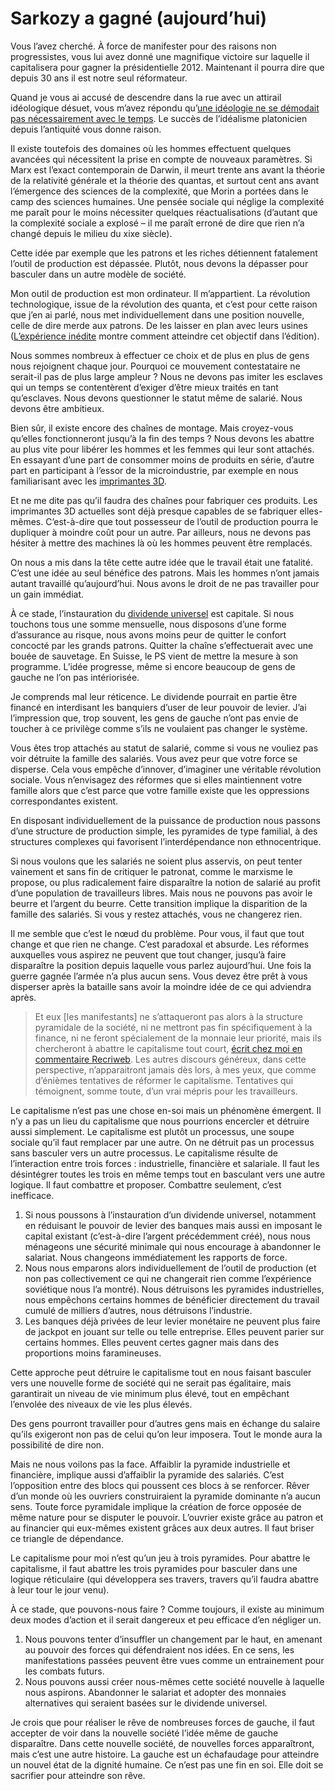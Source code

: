 # Sarkozy a gagné (aujourd&#8217;hui)

Vous l’avez cherché. À force de manifester pour des raisons non progressistes, vous lui avez donné une magnifique victoire sur laquelle il capitalisera pour gagner la présidentielle 2012. Maintenant il pourra dire que depuis 30 ans il est notre seul réformateur.<span id="more-20341"></span>

Quand je vous ai accusé de descendre dans la rue avec un attirail idéologique désuet, vous m’avez répondu qu’[une idéologie ne se démodait pas nécessairement avec le temps](http://www.peuples.net/post/Il-%C3%A9crit-pour-rien). Le succès de l’idéalisme platonicien depuis l’antiquité vous donne raison.

Il existe toutefois des domaines où les hommes effectuent quelques avancées qui nécessitent la prise en compte de nouveaux paramètres. Si Marx est l’exact contemporain de Darwin, il meurt trente ans avant la théorie de la relativité générale et la théorie des quantas, et surtout cent ans avant l’émergence des sciences de la complexité, que Morin a portées dans le camp des sciences humaines. Une pensée sociale qui néglige la complexité me paraît pour le moins nécessiter quelques réactualisations (d’autant que la complexité sociale a explosé – il me paraît erroné de dire que rien n’a changé depuis le milieu du xixe siècle).

Cette idée par exemple que les patrons et les riches détiennent fatalement l’outil de production est dépassée. Plutôt, nous devons la dépasser pour basculer dans un autre modèle de société.

Mon outil de production est mon ordinateur. Il m’appartient. La révolution technologique, issue de la révolution des quanta, et c’est pour cette raison que j’en ai parlé, nous met individuellement dans une position nouvelle, celle de dire merde aux patrons. De les laisser en plan avec leurs usines ([L’expérience inédite](https://tcrouzet.com/tag/expi/) montre comment atteindre cet objectif dans l’édition).

Nous sommes nombreux à effectuer ce choix et de plus en plus de gens nous rejoignent chaque jour. Pourquoi ce mouvement contestataire ne serait-il pas de plus large ampleur ? Nous ne devons pas imiter les esclaves qui un temps se contentèrent d’exiger d’être mieux traités en tant qu’esclaves. Nous devons questionner le statut même de salarié. Nous devons être ambitieux.

Bien sûr, il existe encore des chaînes de montage. Mais croyez-vous qu’elles fonctionneront jusqu’à la fin des temps ? Nous devons les abattre au plus vite pour libérer les hommes et les femmes qui leur sont attachés. En essayant d’une part de consommer moins de produits en série, d’autre part en participant à l’essor de la microindustrie, par exemple en nous familiarisant avec les [imprimantes 3D](https://tcrouzet.com/2010/07/09/la-revolution-dans-un-garage-encore/).

Et ne me dite pas qu’il faudra des chaînes pour fabriquer ces produits. Les imprimantes 3D actuelles sont déjà presque capables de se fabriquer elles-mêmes. C’est-à-dire que tout possesseur de l’outil de production pourra le dupliquer à moindre coût pour un autre. Par ailleurs, nous ne devons pas hésiter à mettre des machines là où les hommes peuvent être remplacés.

On nous a mis dans la tête cette autre idée que le travail était une fatalité. C’est une idée au seul bénéfice des patrons. Mais les hommes n’ont jamais autant travaillé qu’aujourd’hui. Nous avons le droit de ne pas travailler pour un gain immédiat.

À ce stade, l’instauration du [dividende universel](https://tcrouzet.com/tag/dividende-universel/) est capitale. Si nous touchons tous une somme mensuelle, nous disposons d’une forme d’assurance au risque, nous avons moins peur de quitter le confort concocté par les grands patrons. Quitter la chaîne s’effectuerait avec une bouée de sauvetage. En Suisse, le PS vient de mettre la mesure à son programme. L’idée progresse, même si encore beaucoup de gens de gauche ne l’on pas intériorisée.

Je comprends mal leur réticence. Le dividende pourrait en partie être financé en interdisant les banquiers d’user de leur pouvoir de levier. J’ai l’impression que, trop souvent, les gens de gauche n’ont pas envie de toucher à ce privilège comme s’ils ne voulaient pas changer le système.

Vous êtes trop attachés au statut de salarié, comme si vous ne vouliez pas voir détruite la famille des salariés. Vous avez peur que votre force se disperse. Cela vous empêche d’innover, d’imaginer une véritable révolution sociale. Vous n’envisagez des réformes que si elles maintiennent votre famille alors que c’est parce que votre famille existe que les oppressions correspondantes existent.

En disposant individuellement de la puissance de production nous passons d’une structure de production simple, les pyramides de type familial, à des structures complexes qui favorisent l’interdépendance non ethnocentrique.

Si nous voulons que les salariés ne soient plus asservis, on peut tenter vainement et sans fin de critiquer le patronat, comme le marxisme le propose, ou plus radicalement faire disparaître la notion de salarié au profit d’une population de travailleurs libres. Mais nous ne pouvons pas avoir le beurre et l’argent du beurre. Cette transition implique la disparition de la famille des salariés. Si vous y restez attachés, vous ne changerez rien.

Il me semble que c’est le nœud du problème. Pour vous, il faut que tout change et que rien ne change. C’est paradoxal et absurde. Les réformes auxquelles vous aspirez ne peuvent que tout changer, jusqu’à faire disparaître la position depuis laquelle vous parlez aujourd’hui. Une fois la guerre gagnée l’armée n’a plus aucun sens. Vous devez être prêt à vous disperser après la bataille sans avoir la moindre idée de ce qui adviendra après.

> Et eux \[les manifestants\] ne s’attaqueront pas alors à la structure pyramidale de la société, ni ne mettront pas fin spécifiquement à la finance, ni ne feront spécialement de la monnaie leur priorité, mais ils chercheront à abattre le capitalisme tout court, [écrit chez moi en commentaire Recriweb](https://tcrouzet.com/2010/11/06/ils-manifestent-pour-rien/#comment-85239). Les autres discours généreux, dans cette perspective, n’apparaitront jamais dès lors, à mes yeux, que comme d’énièmes tentatives de réformer le capitalisme. Tentatives qui témoignent, somme toute, d’un vrai mépris pour les travailleurs.

Le capitalisme n’est pas une chose en-soi mais un phénomène émergent. Il n’y a pas un lieu du capitalisme que nous pourrions encercler et détruire aussi simplement. Le capitalisme est plutôt un processus, une soupe sociale qu’il faut remplacer par une autre. On ne détruit pas un processus sans basculer vers un autre processus. Le capitalisme résulte de l’interaction entre trois forces : industrielle, financière et salariale. Il faut les désintégrer toutes les trois en même temps tout en basculant vers une autre logique. Il faut combattre et proposer. Combattre seulement, c’est inefficace.

1. Si nous poussons à l’instauration d’un dividende universel, notamment en réduisant le pouvoir de levier des banques mais aussi en imposant le capital existant (c’est-à-dire l’argent précédemment créé), nous nous ménageons une sécurité minimale qui nous encourage à abandonner le salariat. Nous changeons immédiatement les rapports de force.
2. Nous nous emparons alors individuellement de l’outil de production (et non pas collectivement ce qui ne changerait rien comme l’expérience soviétique nous l’a montré). Nous détruisons les pyramides industrielles, nous empêchons certains hommes de bénéficier directement du travail cumulé de milliers d’autres, nous détruisons l’industrie.
3. Les banques déjà privées de leur levier monétaire ne peuvent plus faire de jackpot en jouant sur telle ou telle entreprise. Elles peuvent parier sur certains hommes. Elles peuvent certes gagner mais dans des proportions moins faramineuses.

Cette approche peut détruire le capitalisme tout en nous faisant basculer vers une nouvelle forme de société qui ne serait pas égalitaire, mais garantirait un niveau de vie minimum plus élevé, tout en empêchant l’envolée des niveaux de vie les plus élevés.

Des gens pourront travailler pour d’autres gens mais en échange du salaire qu’ils exigeront non pas de celui qu’on leur imposera. Tout le monde aura la possibilité de dire non.

Mais ne nous voilons pas la face. Affaiblir la pyramide industrielle et financière, implique aussi d’affaiblir la pyramide des salariés. C’est l’opposition entre des blocs qui poussent ces blocs à se renforcer. Rêver d’un monde où les ouvriers construiraient la pyramide dominante n’a aucun sens. Toute force pyramidale implique la création de force opposée de même nature pour se disputer le pouvoir. L’ouvrier existe grâce au patron et au financier qui eux-mêmes existent grâces aux deux autres. Il faut briser ce triangle de dépendance.

Le capitalisme pour moi n’est qu’un jeu à trois pyramides. Pour abattre le capitalisme, il faut abattre les trois pyramides pour basculer dans une logique réticulaire (qui développera ses travers, travers qu’il faudra abattre à leur tour le jour venu).

À ce stade, que pouvons-nous faire ? Comme toujours, il existe au minimum deux modes d’action et il serait dangereux et peu efficace d’en négliger un.

1. Nous pouvons tenter d’insuffler un changement par le haut, en amenant au pouvoir des forces qui défendraient nos idées. En ce sens, les manifestations passées peuvent être vues comme un entrainement pour les combats futurs.
2. Nous pouvons aussi créer nous-mêmes cette société nouvelle à laquelle nous aspirons. Abandonner le salariat et adopter des monnaies alternatives qui seraient basées sur le dividende universel.

Je crois que pour réaliser le rêve de nombreuses forces de gauche, il faut accepter de voir dans la nouvelle société l’idée même de gauche disparaître. Dans cette nouvelle société, de nouvelles forces apparaîtront, mais c’est une autre histoire. La gauche est un échafaudage pour atteindre un nouvel état de la dignité humaine. Ce n’est pas une fin en soi. Elle doit se sacrifier pour atteindre son rêve.